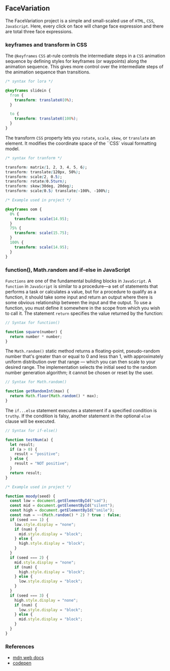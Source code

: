 ## FaceVariation

The FaceVariation project is a simple and small-scaled use of `HTML`, `CSS`, `JavaScript`. Here, every click on face will change face expression
and there are total three face expressions.

### keyframes and transform in CSS

The `@keyframes` `CSS` at-rule controls the intermediate steps in a `CSS` animation sequence by defining styles for keyframes (or waypoints) along the animation sequence.
This gives more control over the intermediate steps of the animation sequence than transitions.

```css
/* syntax for lora */

@keyframes slidein {
  from {
    transform: translateX(0%);
  }

  to {
    transform: translateX(100%);
  }
}
```

The transform `CSS` property lets you `rotate`, `scale`, `skew`, or `translate` an element. It modifies the coordinate space of the ``CSS`
visual formatting model.

```css
/* syntax for tranform */

transform: matrix(1, 2, 3, 4, 5, 6);
transform: translate(120px, 50%);
transform: scale(2, 0.5);
transform: rotate(0.5turn);
transform: skew(30deg, 20deg);
transform: scale(0.5) translate(-100%, -100%);
```

```css
/* Example used in project */

@keyframes oom {
  0% {
    transform: scale(14.95);
  }
  75% {
    transform: scale(15.75);
  }
  100% {
    transform: scale(14.95);
  }
}
```

### function(), Math.random and if-else in JavaScript

`Functions` are one of the fundamental building blocks in `JavaScript`. A `function` in `JavaScript` is similar to a procedure—a set of statements that performs a task or calculates a value, but for a procedure to qualify as a function, it should take some input and return an output where there is some obvious relationship between the input and the output. To use a function,
you must define it somewhere in the scope from which you wish to call it.
The statement `return` specifies the value returned by the function:

```javascript
// Syntax for function()

function square(number) {
  return number * number;
}
```

The `Math.random()` static method returns a floating-point, pseudo-random number that's greater than or equal to 0 and less than 1, with approximately uniform distribution over that range — which you can then scale to your desired range. The implementation selects the initial seed to the random number generation algorithm; it cannot be chosen or reset by the user.

```javascript
// Syntax for Math.random()

function getRandomInt(max) {
  return Math.floor(Math.random() * max);
}
```

The `if...else` statement executes a statement if a specified condition is `truthy`. If the condition is falsy, another statement in the optional `else` clause will be executed.

```javascript
// Syntax for if-else()

function testNum(a) {
  let result;
  if (a > 0) {
    result = "positive";
  } else {
    result = "NOT positive";
  }
  return result;
}
```

```javascript
/* Example used in project */

function moody(seed) {
  const low = document.getElementById("sad");
  const mid = document.getElementById("silent");
  const high = document.getElementById("smile");
  const num = ~~(Math.random() * 2) ? true : false;
  if (seed === 1) {
    low.style.display = "none";
    if (num) {
      mid.style.display = "block";
    } else {
      high.style.display = "block";
    }
  }
  if (seed === 2) {
    mid.style.display = "none";
    if (num) {
      high.style.display = "block";
    } else {
      low.style.display = "block";
    }
  }
  if (seed === 3) {
    high.style.display = "none";
    if (num) {
      low.style.display = "block";
    } else {
      mid.style.display = "block";
    }
  }
}
```

### References

- [mdn web docs](https://developer.mozilla.org/en-US/docs/Web)
- [codepen](https://codepen.io/trending)

